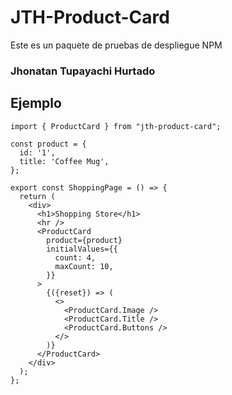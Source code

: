 # JTH-Product-Card

Este es un paquete de pruebas de despliegue NPM

### Jhonatan Tupayachi Hurtado

## Ejemplo

```
import { ProductCard } from "jth-product-card";

const product = {
  id: '1',
  title: 'Coffee Mug',
};

export const ShoppingPage = () => {
  return (
    <div>
      <h1>Shopping Store</h1>
      <hr />
      <ProductCard
        product={product}
        initialValues={{
          count: 4,
          maxCount: 10,
        }}
      >
        {({reset}) => (
          <>
            <ProductCard.Image />
            <ProductCard.Title />
            <ProductCard.Buttons />
          </>
        )}
      </ProductCard>
    </div>
  );
};

```